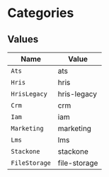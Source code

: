 # Categories


## Values

| Name          | Value         |
| ------------- | ------------- |
| `Ats`         | ats           |
| `Hris`        | hris          |
| `HrisLegacy`  | hris-legacy   |
| `Crm`         | crm           |
| `Iam`         | iam           |
| `Marketing`   | marketing     |
| `Lms`         | lms           |
| `Stackone`    | stackone      |
| `FileStorage` | file-storage  |